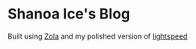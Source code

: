 # Shanoa Ice's Blog

Built using [Zola](https://getzola.org) and my polished version of [lightspeed](https://github.com/shanoaice/refined-lightspeed)
